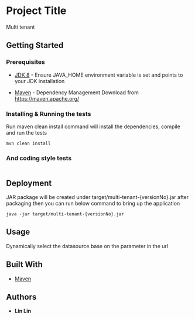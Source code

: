 # Project Title

Multi tenant

## Getting Started

### Prerequisites

* [JDK 8](http://www.oracle.com/technetwork/pt/java/javase/overview/index.html) - Ensure JAVA_HOME environment variable
  is set and points to your JDK installation

* [Maven](https://maven.apache.org/) - Dependency Management Download from https://maven.apache.org/

### Installing & Running the tests

Run maven clean install command will install the dependencies, compile and run the tests

```
mvn clean install
```

### And coding style tests

```

```

## Deployment

JAR package will be created under target/multi-tenant-{versionNo}.jar after packaging then you can run below
command to bring up the application

```
java -jar target/multi-tenant-{versionNo}.jar
```

## Usage

Dynamically select the datasource base on the parameter in the url


## Built With

* [Maven](https://maven.apache.org/)

## Authors

* **Lin Lin**